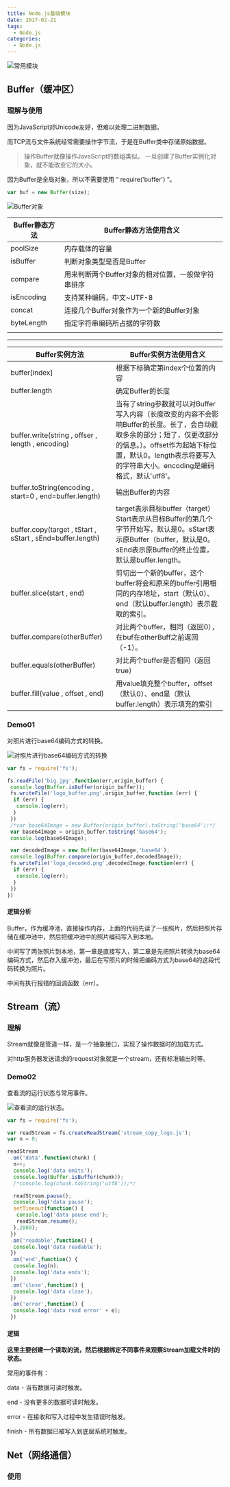```yaml
---
title: Node.js基础模块
date: 2017-02-21
tags: 
  - Node.js
categories: 
  - Node.js
---
```


![常用模块][1]

## Buffer（缓冲区）

### 理解与使用

 因为JavaScript对Unicode友好，但难以处理二进制数据。

 而TCP流与文件系统经常需要操作字节流，于是在Buffer类中存储原始数据。

 > 操作Buffer就像操作JavaScript的数组类似。
 > 一旦创建了Buffer实例化对象，就不能改变它的大小。

因为Buffer是全局对象，所以不需要使用 “ require('buffer') ”。

```javascript
var buf = new Buffer(size);
```

![Buffer对象][2]

|  Buffer静态方法   |  Buffer静态方法使用含义   |
| --- | --- |
|  poolSize   |  内存载体的容量   |
|  isBuffer   |  判断对象类型是否是Buffer   |
|  compare   |  用来判断两个Buffer对象的相对位置，一般做字符串排序   |
|  isEncoding |  支持某种编码，中文~UTF-8   |
|  concat   |  连接几个Buffer对象作为一个新的Buffer对象   |
|  byteLength   |  指定字符串编码所占据的字符数   |
|     |     |

----------

|  Buffer实例方法   |  Buffer实例方法使用含义   |
| --- | --- |
|  buffer[index]   |  根据下标确定第index个位置的内容   |
|  buffer.length   |  确定Buffer的长度   |
|  buffer.write(string , offser , length , encoding)   |  当有了string参数就可以对Buffer写入内容（长度改变的内容不会影响Buffer的长度。长了，会自动截取多余的部分；短了，仅更改部分的信息。）。offset作为起始下标位置，默认0。length表示将要写入的字符串大小。encoding是编码格式，默认'utf8'。   |
|  buffer.toString(encoding , start=0 , end=buffer.length)   |  输出Buffer的内容   |
|  buffer.copy(target , tStart , sStart , sEnd=buffer.length)   |  target表示目标buffer（target）Start表示从目标Buffer的第几个字节开始写，默认是0。sStart表示原Buffer（buffer，默认是0。sEnd表示原Buffer的终止位置，默认是buffer.length。  |
|  buffer.slice(start , end)   |  剪切出一个新的buffer，这个buffer将会和原来的buffer引用相同的内存地址，start（默认0）、end（默认buffer.length）表示截取的索引。   |
|  buffer.compare(otherBuffer)   |  对比两个buffer，相同（返回0），在buf在otherBuff之前返回（-1）。   |
|  buffer.equals(otherBuffer)   |  对比两个buffer是否相同（返回true）   |
|  buffer.fill(value , offset , end)   |  用value填充整个buffer，offset（默认0）、end是（默认buffer.length）表示填充的索引   |

### Demo01

对照片进行base64编码方式的转换。

![对照片进行base64编码方式的转换][3]

```javascript
var fs = require('fs');

fs.readFile('big.jpg',function(err,origin_buffer) {
 console.log(Buffer.isBuffer(origin_buffer));
 fs.writeFile('logo_buffer.png',origin_buffer,function (err) {
  if (err) {
   console.log(err);
  }
 })
 /*var base64Image = new Buffer(origin_buffer).toString('base64');*/
 var base64Image = origin_buffer.toString('base64');
 console.log(base64Image);

 var decodedImage = new Buffer(base64Image,'base64');
 console.log(Buffer.compare(origin_buffer,decodedImage));
 fs.writeFile('logo_decoded.png',decodedImage,function(err) {
  if (err) {
   console.log(err);
  }
 })
})
```

#### 逻辑分析

Buffer，作为缓冲池，直接操作内存，上面的代码先读了一张照片，然后把照片存储在缓冲池中，然后把缓冲池中的照片编码写入到本地。

中间写了两张照片到本地，第一章是直接写入，第二章是先把照片转换为base64编码方式，然后存入缓冲池，最后在写照片的时候把编码方式为base64的这段代码转换为照片。

中间有执行报错的回调函数（err）。

## Stream（流）

### 理解

Stream就像是管道一样，是一个抽象接口，实现了操作数据时的加载方式。

对http服务器发送请求的request对象就是一个stream，还有标准输出时等。

### Demo02

查看流的运行状态与常用事件。

![查看流的运行状态。][4]

```javascript
var fs = require('fs');

var readStream = fs.createReadStream('stream_copy_logo.js');
var n = 0;

readStream
 .on('data',function(chunk) {
  n++;
  console.log('data emits');
  console.log(Buffer.isBuffer(chunk));
  /*console.log(chunk.toString('utf8'));*/

  readStream.pause();
  console.log('data pause');
  setTimeout(function() {
   console.log('data pause end');
   readStream.resume();
  },2000);
 })
 .on('readable',function() {
  console.log('data readable');
 })
 .on('end',function() {
  console.log(n);
  console.log('data ends');
 })
 .on('close',function() {
  console.log('data close');
 })
 .on('error',function() {
  console.log('data read error' + e);
 })
```

#### 逻辑

**这里主要创建一个读取的流，然后根据绑定不同事件来观察Stream加载文件时的状态。**

常用的事件有：

data - 当有数据可读时触发。

end - 没有更多的数据可读时触发。

error - 在接收和写入过程中发生错误时触发。

finish - 所有数据已被写入到底层系统时触发。

## Net（网络通信）

### 使用

  [1]: http://odmo6x3ig.bkt.clouddn.com/16-12-19/27869542-file_1482149317188_4388.jpg
  [2]: http://odmo6x3ig.bkt.clouddn.com/16-12-12/21889398-file_1481545560121_17022.png
  [3]: http://odmo6x3ig.bkt.clouddn.com/16-12-12/87376352-file_1481545560306_fed7.png
  [4]: http://odmo6x3ig.bkt.clouddn.com/16-12-12/38759389-file_1481546278415_de2c.png
